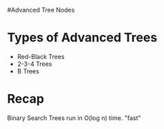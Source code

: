 #Advanced Tree Nodes

# Types of Advanced Trees
* Red-Black Trees
* 2-3-4 Trees
* B Trees

# Recap
Binary Search Trees run in O(log n) time. "fast"
